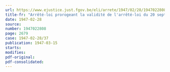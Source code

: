 ```yaml
---
url: https://www.ejustice.just.fgov.be/eli/arrete/1947/02/28/1947022808/justel
title-fr: "Arrêté-loi prorogeant la validité de l'arrêté-loi du 20 septembre 1945 relatif à la normalisation et transférant la compétence en matière de normalisation au ministère du rééquipement national"
date: 1947-02-28
source:
number: 1947022808
page: 2679
case: 1947-02-28/37
publication: 1947-03-15
starts:
modifies:
pdf-original:
pdf-consolidated:
---
```



